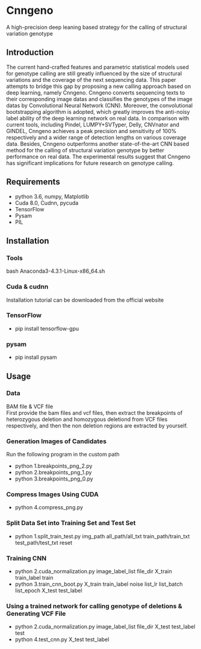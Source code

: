 # Cnngeno
A high-precision deep leaning based strategy for the calling of structural variation genotype
## Introduction
The current hand-crafted features and parametric statistical models used for genotype calling are still greatly influenced by the size of structural variations and the coverage of the next sequencing data. This paper attempts to bridge this gap by proposing a new calling approach based on deep learning, namely Cnngeno. Cnngeno converts sequencing texts to their corresponding image datas and classifies the genotypes of the image datas by Convolutional Neural Network (CNN). Moreover, the convolutional bootstrapping algorithm is adopted, which greatly improves the anti-noisy label ability of the deep learning network on real data. In comparison with current tools, including Pindel, LUMPY+SVTyper, Delly, CNVnator and GINDEL, Cnngeno  achieves a peak precision and sensitivity of 100% respectively and a wider range of detection lengths on various coverage data. Besides, Cnngeno outperforms another state-of-the-art CNN based method for the calling of structural variation genotype by better performance on real data. The experimental results suggest that Cnngeno has significant implications for future research on genotype calling.
## Requirements
  * python 3.6, numpy, Matplotlib
  * Cuda 8.0, Cudnn, pycuda
  * TensorFlow
  * Pysam
  * PIL
## Installation
### Tools
  bash Anaconda3-4.3.1-Linux-x86_64.sh <br/>
### Cuda & cudnn
   Installation tutorial can be downloaded from the official website  
### TensorFlow
* pip install tensorflow-gpu
### pysam
* pip install pysam
## Usage
### Data
BAM file & VCF file <br/>
First provide the bam files and vcf files, then extract the breakpoints of heterozygous deletion and homozygous deletiond from VCF files respectively, and then the non deletion regions are extracted by yourself.<br/>
### Generation Images of Candidates
Run the following program in the custom path <br/> 
* python 1.breakpoints_png_2.py
* python 2.breakpoints_png_1.py
* python 3.breakpoints_png_0.py
### Compress Images Using CUDA
* python 4.compress_png.py
### Split Data Set into Training Set and Test Set
* python 1.split_train_test.py img_path all_path/all_txt train_path/train_txt test_path/test_txt reset
### Training CNN
* python 2.cuda_normalization.py image_label_list file_dir X_train train_label train
* python 3.train_cnn_boot.py X_train train_label noise list_lr list_batch list_epoch X_test test_label
### Using a trained network for calling genotype of deletions & Generating VCF File
* python 2.cuda_normalization.py image_label_list file_dir X_test test_label test
* python 4.test_cnn.py X_test test_label
